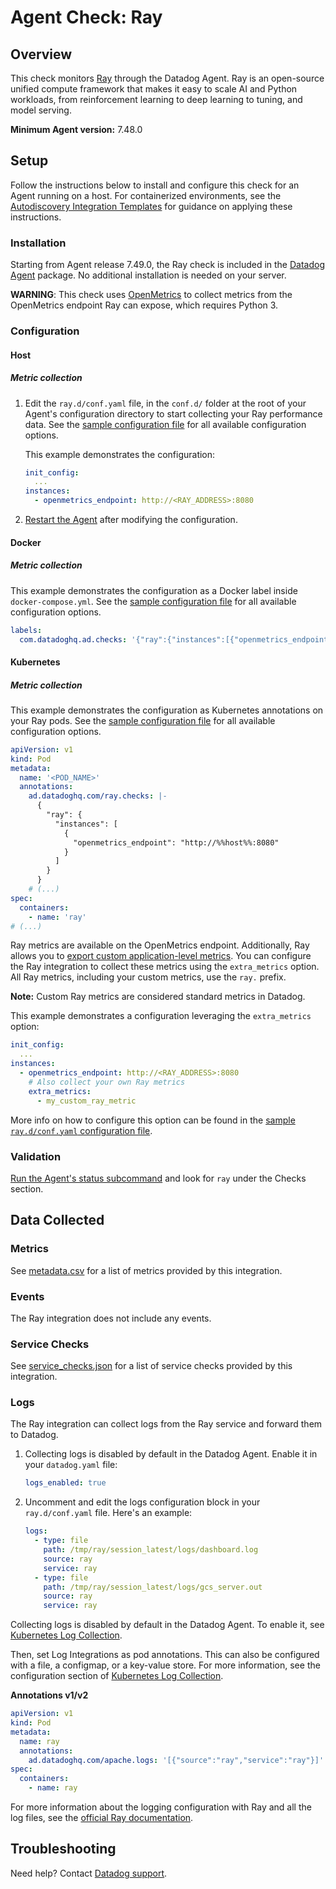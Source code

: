 # Agent Check: Ray

## Overview

This check monitors [Ray][1] through the Datadog Agent. Ray is an open-source unified compute framework that makes it easy to scale AI and Python workloads, from reinforcement learning to deep learning to tuning, and model serving.

**Minimum Agent version:** 7.48.0

## Setup

Follow the instructions below to install and configure this check for an Agent running on a host. For containerized environments, see the [Autodiscovery Integration Templates][3] for guidance on applying these instructions.

### Installation

Starting from Agent release 7.49.0, the Ray check is included in the [Datadog Agent][2] package. No additional installation is needed on your server.

**WARNING**: This check uses [OpenMetrics](https://docs.datadoghq.com/integrations/openmetrics/) to collect metrics from the OpenMetrics endpoint Ray can expose, which requires Python 3.

### Configuration

<!-- xxx tabs xxx -->
<!-- xxx tab "Host" xxx -->

#### Host

##### Metric collection

1. Edit the `ray.d/conf.yaml` file, in the `conf.d/` folder at the root of your Agent's configuration directory to start collecting your Ray performance data. See the [sample configuration file][4] for all available configuration options.

    This example demonstrates the configuration:

    ```yaml
    init_config:
      ...
    instances:
      - openmetrics_endpoint: http://<RAY_ADDRESS>:8080
    ```

2. [Restart the Agent][5] after modifying the configuration.

<!-- xxz tab xxx -->
<!-- xxx tab "Docker" xxx -->

#### Docker

##### Metric collection

This example demonstrates the configuration as a Docker label inside `docker-compose.yml`. See the [sample configuration file][4] for all available configuration options.

```yaml
labels:
  com.datadoghq.ad.checks: '{"ray":{"instances":[{"openmetrics_endpoint":"http://%%host%%:8080"}]}}'
```

<!-- xxz tab xxx -->
<!-- xxx tab "Kubernetes" xxx -->

#### Kubernetes

##### Metric collection

This example demonstrates the configuration as Kubernetes annotations on your Ray pods. See the [sample configuration file][4] for all available configuration options.

```yaml
apiVersion: v1
kind: Pod
metadata:
  name: '<POD_NAME>'
  annotations:
    ad.datadoghq.com/ray.checks: |-
      {
        "ray": {
          "instances": [
            {
              "openmetrics_endpoint": "http://%%host%%:8080"
            }
          ]
        }
      }
    # (...)
spec:
  containers:
    - name: 'ray'
# (...)
```

<!-- xxz tab xxx -->
<!-- xxz tabs xxx -->

Ray metrics are available on the OpenMetrics endpoint. Additionally, Ray allows you to [export custom application-level metrics][10]. You can configure the Ray integration to collect these metrics using the `extra_metrics` option. All Ray metrics, including your custom metrics, use the `ray.` prefix.

**Note:** Custom Ray metrics are considered standard metrics in Datadog.

This example demonstrates a configuration leveraging the `extra_metrics` option:

```yaml
init_config:
  ...
instances:
  - openmetrics_endpoint: http://<RAY_ADDRESS>:8080
    # Also collect your own Ray metrics
    extra_metrics:
      - my_custom_ray_metric
```

More info on how to configure this option can be found in the [sample `ray.d/conf.yaml` configuration file][11].

### Validation

[Run the Agent's status subcommand][6] and look for `ray` under the Checks section.

## Data Collected

### Metrics

See [metadata.csv][7] for a list of metrics provided by this integration.

### Events

The Ray integration does not include any events.

### Service Checks

See [service_checks.json][8] for a list of service checks provided by this integration.

### Logs

The Ray integration can collect logs from the Ray service and forward them to Datadog. 

<!-- xxx tabs xxx -->
<!-- xxx tab "Host" xxx -->

1. Collecting logs is disabled by default in the Datadog Agent. Enable it in your `datadog.yaml` file:

   ```yaml
   logs_enabled: true
   ```

2. Uncomment and edit the logs configuration block in your `ray.d/conf.yaml` file. Here's an example:

   ```yaml
   logs:
     - type: file
       path: /tmp/ray/session_latest/logs/dashboard.log
       source: ray
       service: ray
     - type: file
       path: /tmp/ray/session_latest/logs/gcs_server.out
       source: ray
       service: ray
   ```

<!-- xxz tab xxx -->
<!-- xxx tab "Kubernetes" xxx -->

Collecting logs is disabled by default in the Datadog Agent. To enable it, see [Kubernetes Log Collection][13].

Then, set Log Integrations as pod annotations. This can also be configured with a file, a configmap, or a key-value store. For more information, see the configuration section of [Kubernetes Log Collection][14].


**Annotations v1/v2**

```yaml
apiVersion: v1
kind: Pod
metadata:
  name: ray
  annotations:
    ad.datadoghq.com/apache.logs: '[{"source":"ray","service":"ray"}]'
spec:
  containers:
    - name: ray
```

<!-- xxz tab xxx -->
<!-- xxz tabs xxx -->

For more information about the logging configuration with Ray and all the log files, see the [official Ray documentation][12].

## Troubleshooting

Need help? Contact [Datadog support][9].

[1]: https://www.ray.io/
[2]: /account/settings/agent/latest
[3]: https://docs.datadoghq.com/agent/kubernetes/integrations/
[4]: https://github.com/DataDog/integrations-core/blob/master/ray/datadog_checks/ray/data/conf.yaml.example
[5]: https://docs.datadoghq.com/agent/guide/agent-commands/#start-stop-and-restart-the-agent
[6]: https://docs.datadoghq.com/agent/guide/agent-commands/#agent-status-and-information
[7]: https://github.com/DataDog/integrations-core/blob/master/ray/metadata.csv
[8]: https://github.com/DataDog/integrations-core/blob/master/ray/assets/service_checks.json
[9]: https://docs.datadoghq.com/help/
[10]: https://docs.ray.io/en/latest/ray-observability/user-guides/add-app-metrics.html
[11]: https://github.com/DataDog/integrations-core/blob/master/ray/datadog_checks/ray/data/conf.yaml.example#L59-L105 
[12]: https://docs.ray.io/en/latest/ray-observability/user-guides/configure-logging.html
[13]: https://docs.datadoghq.com/agent/kubernetes/log/#setup
[14]: https://docs.datadoghq.com/agent/kubernetes/log/#configuration
